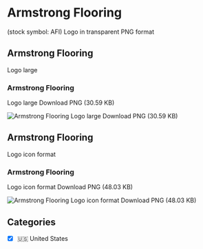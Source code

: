 # Armstrong Flooring
 (stock symbol: AFI) Logo in transparent PNG format

## Armstrong Flooring
 Logo large

### Armstrong Flooring
 Logo large Download PNG (30.59 KB)

![Armstrong Flooring
 Logo large Download PNG (30.59 KB)](/img/orig/AFI_BIG-4522ce97.png)

## Armstrong Flooring
 Logo icon format

### Armstrong Flooring
 Logo icon format Download PNG (48.03 KB)

![Armstrong Flooring
 Logo icon format Download PNG (48.03 KB)](/img/orig/AFI-c817c293.png)



## Categories
- [x] 🇺🇸 United States
